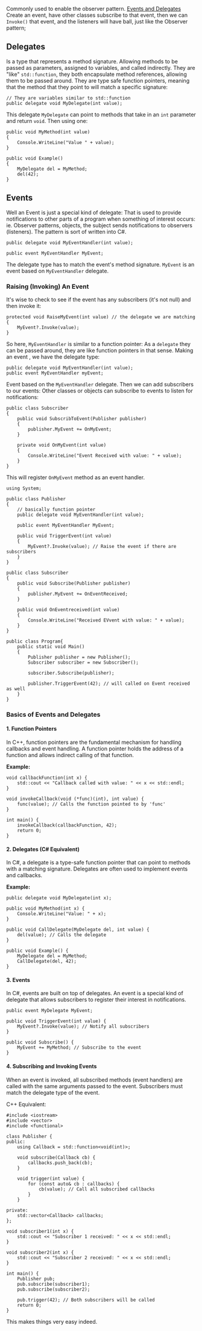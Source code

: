 Commonly used to enable the observer pattern. 
[Events and Delegates](https://www.youtube.com/watch?v=e4G8VgqdaD4)
Create an event, have other classes subscribe to that event, then we can `Invoke()` that event, and the listeners will have  ball, just like the Observer pattern;

## Delegates
Is a type that represents a method signature. 
Allowing methods to be passed as parameters, assigned to variables, and called indirectly. They are "like" `std::function`, they both encapsulate method references, allowing them to be passed around. 
They are type safe function pointers, meaning that the method that they point to will match a specific signature: 
```
// They are variables similar to std::function
public delegate void MyDelegate(int value);
```

This delegate `MyDelegate` can point to methods that take in an `int` parameter and return `void`.
Then using one: 
```
public void MyMethod(int value)
{ 
	Console.WriteLine("Value " + value);
}

public void Example()
{ 
	MyDelegate del = MyMethod;
	del(42);
}
```

## Events
Well an Event is just a special kind of delegate: 
That is used to provide notifications to other parts of a program when something of interest occurs: 
ie. Observer patterns, objects, the subject sends notifications to observers (listeners). 
The pattern is sort of written into C#. 

```
public delegate void MyEventHandler(int value);

public event MyEventHandler MyEvent;
```
The delegate type has to match the event's method signature. 
`MyEvent` is an event based on `MyEventHandler` delegate. 

### Raising (Invoking) An Event
It's wise to check to see if the event has any subscribers (it's not null) and then invoke it: 
```
protected void RaiseMyEvent(int value) // the delegate we are matching
{ 
	MyEvent?.Invoke(value);
}
```

So here, `MyEventHandler` is similar to a function pointer: 
As a `delegate` they can be passed around, they are like function pointers in that sense. 
Making an event , we have the delegate type: 
```
public delegate void MyEventHandler(int value);
public event MyEventHandler myEvent;
```

Event based on the `MyEventHandler` delegate. 
Then we can add subscribers to our events: 
Other classes or objects can subscribe to events to listen for notifications:
```
public class Subscriber 
{ 
	public void SubscribToEvent(Publisher publisher)
	{ 
		publisher.MyEvent += OnMyEvent;
	}

	private void OnMyEvent(int value)
	{ 
		Console.WriteLine("Event Received with value: " + value);
	}
}
```
This will register `OnMyEvent` method as an event handler.

```
using System;

public class Publisher 
{ 
	// basically function pointer
	public delegate void MyEventHandler(int value);

	public event MyEventHandler MyEvent;

	public void TriggerEvent(int value)
	{ 
		MyEvent?.Invoke(value); // Raise the event if there are subscribers
	}
}

public class Subscriber
{ 
	public void Subscribe(Publisher publisher)
	{ 
		publisher.MyEvent += OnEventReceived;
	}

	public void OnEventreceived(int value)
	{ 
		Console.WriteLine("Received EVvent with value: " + value);
	}
}

public class Program{ 
	public static void Main() 
	{ 
		Publisher publisher = new Publisher();
		Subscriber subscriber = new Subscriber();

		subscriber.Subscribe(publisher);

		publisher.TriggerEvent(42); // will called on Event received as well
	}
}
```

### **Basics of Events and Delegates**

#### **1. Function Pointers**

In C++, function pointers are the fundamental mechanism for handling callbacks and event handling. A function pointer holds the address of a function and allows indirect calling of that function.

**Example:**

```
void callbackFunction(int x) {
    std::cout << "Callback called with value: " << x << std::endl;
}

void invokeCallback(void (*func)(int), int value) {
    func(value); // Calls the function pointed to by 'func'
}

int main() {
    invokeCallback(callbackFunction, 42);
    return 0;
}

```

#### **2. Delegates (C# Equivalent)**

In C#, a delegate is a type-safe function pointer that can point to methods with a matching signature. Delegates are often used to implement events and callbacks.

**Example:**

```
public delegate void MyDelegate(int x);

public void MyMethod(int x) {
    Console.WriteLine("Value: " + x);
}

public void CallDelegate(MyDelegate del, int value) {
    del(value); // Calls the delegate
}

public void Example() {
    MyDelegate del = MyMethod;
    CallDelegate(del, 42);
}

```

#### **3. Events**

In C#, events are built on top of delegates. An event is a special kind of delegate that allows subscribers to register their interest in notifications.

```
public event MyDelegate MyEvent;

public void TriggerEvent(int value) {
    MyEvent?.Invoke(value); // Notify all subscribers
}

public void Subscribe() {
    MyEvent += MyMethod; // Subscribe to the event
}

```
#### **4. Subscribing and Invoking Events**

When an event is invoked, all subscribed methods (event handlers) are called with the same arguments passed to the event. Subscribers must match the delegate type of the event.


C++ Equivalent: 
```
#include <iostream>
#include <vector>
#include <functional>

class Publisher {
public:
    using Callback = std::function<void(int)>;

    void subscribe(Callback cb) {
        callbacks.push_back(cb);
    }

    void trigger(int value) {
        for (const auto& cb : callbacks) {
            cb(value); // Call all subscribed callbacks
        }
    }

private:
    std::vector<Callback> callbacks;
};

void subscriber1(int x) {
    std::cout << "Subscriber 1 received: " << x << std::endl;
}

void subscriber2(int x) {
    std::cout << "Subscriber 2 received: " << x << std::endl;
}

int main() {
    Publisher pub;
    pub.subscribe(subscriber1);
    pub.subscribe(subscriber2);

    pub.trigger(42); // Both subscribers will be called
    return 0;
}
```

This makes things very easy indeed. 
